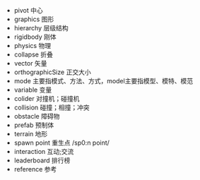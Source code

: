 <!--
 * @Author: 15868707168@163.com 15868707168@163.com
 * @Date: 2023-02-16 15:53:35
 * @LastEditors: 15868707168@163.com 15868707168@163.com
 * @LastEditTime: 2023-02-27 11:53:40
 * @FilePath: \StudyNote\常用英文.md
 * @Description: 这是默认设置,请设置`customMade`, 打开koroFileHeader查看配置 进行设置: https://github.com/OBKoro1/koro1FileHeader/wiki/%E9%85%8D%E7%BD%AE
-->
+ pivot 中心
+ graphics 图形
+ hierarchy 层级结构
+ rigidbody 刚体
+ physics 物理
+ collapse 折叠
+ vector 矢量
+ orthographicSize  正交大小
+ mode 主要指模式、方法、方式，model主要指模型、模特、模范
+ variable 变量
+ colider 对撞机；碰撞机
+ collision 碰撞；相撞；冲突
+ obstacle 障碍物
+ prefab 预制体
+ terrain 地形
+ spawn point 重生点  /sp0:n point/
+ interaction 互动;交流
+ leaderboard 排行榜
+ reference 参考